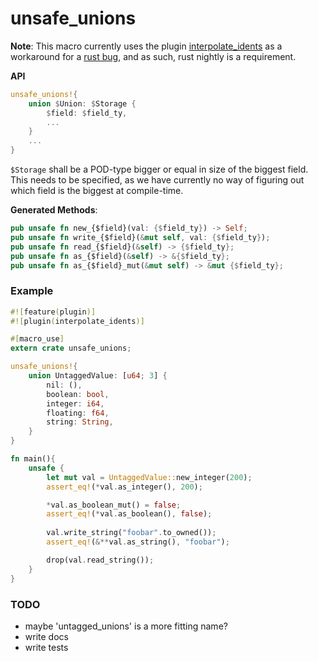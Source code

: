 # unsafe_unions

**Note**: This macro currently uses the plugin [interpolate_idents](https://github.com/SkylerLipthay/interpolate_idents) as a workaround for a [rust bug](https://github.com/rust-lang/rust/issues/12249), and as such, rust nightly is a requirement.

**API**

```rust
unsafe_unions!{
    union $Union: $Storage {
        $field: $field_ty,
        ...
    }
    ...
}
```

`$Storage` shall be a POD-type bigger or equal in size of the biggest field. This needs to be specified, as we have currently no way of figuring out which field is the biggest at compile-time. 

**Generated Methods**:

```rust
pub unsafe fn new_{$field}(val: {$field_ty}) -> Self;
pub unsafe fn write_{$field}(&mut self, val: {$field_ty});
pub unsafe fn read_{$field}(&self) -> {$field_ty};
pub unsafe fn as_{$field}(&self) -> &{$field_ty};
pub unsafe fn as_{$field}_mut(&mut self) -> &mut {$field_ty};
```

### Example

```rust
#![feature(plugin)]
#![plugin(interpolate_idents)]

#[macro_use]
extern crate unsafe_unions;

unsafe_unions!{
    union UntaggedValue: [u64; 3] {
        nil: (),
        boolean: bool,
        integer: i64,
        floating: f64,
        string: String,
    }
}

fn main(){
    unsafe {
        let mut val = UntaggedValue::new_integer(200);
        assert_eq!(*val.as_integer(), 200);

        *val.as_boolean_mut() = false;
        assert_eq!(*val.as_boolean(), false);
    
        val.write_string("foobar".to_owned());
        assert_eq!(&**val.as_string(), "foobar");

        drop(val.read_string());
    }
}
```

### TODO

* maybe 'untagged_unions' is a more fitting name?
* write docs
* write tests
